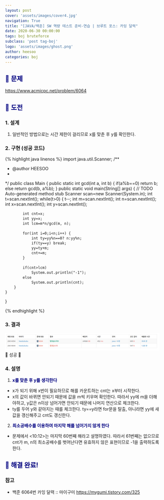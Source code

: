 ```yaml
---
layout: post
cover: 'assets/images/cover4.jpg'
navigation: True
title: "[JAVA/백준] SW 역량 테스트 준비-연습 | 브루트 포스: 카잉 달력"
date: 2020-06-30 00:00:00
tags: boj bruteforce
subclass: 'post tag-boj'
logo: 'assets/images/ghost.png'
author: heesoo
categories: boj
---
```

## <span style="color:navy">👀 문제</span>
<https://www.acmicpc.net/problem/6064>

## <span style="color:navy">👊 도전</span>

### 1. 설계
1. 일반적인 방법으로는 시간 제한이 걸리므로 x를 맞춘 후 y를 확인한다.

### 2. 구현 (성공 코드)
{% highlight java linenos %}
import java.util.Scanner;
/**
 * @author HEESOO
 *
 */
public class Main {
	public static int gcd(int a, int b) {
		if(a%b==0) return b;
		else return gcd(b, a%b);
	}
	public static void main(String[] args) {
		// TODO Auto-generated method stub
		Scanner scan=new Scanner(System.in);
		int t=scan.nextInt();
		while(t>0) {
			t--;
			int m=scan.nextInt();
			int n=scan.nextInt();
			int x=scan.nextInt();
			int y=scan.nextInt();
			
			int cnt=x;
			int yy=x;
			int lcm=m*n/gcd(m, n);
			
			for(int i=0;i<n;i++) {
				int ty=yy%n==0? n:yy%n;
				if(ty==y) break;
				yy=ty+m;
				cnt+=m;
			}
			
			if(cnt>lcm) 
				System.out.println("-1");
			else 
				System.out.println(cnt);
		}
	}
}

{% endhighlight %}

### 3. 결과
![실행결과](./assets/images/200630_2.PNG)
🤟 성공 🤟  

### 4. 설명
1. **<span style="color:navy">x를 맞춘 후 y를 생각한다</span>**  
- x가 되기 위해 x번이 필요하므로 해를 카운트하는 cnt는 x부터 시작한다.
- x의 값이 바뀌면 안되기 때문에 값을 m씩 키우며 확인한다. 따라서 yy에 m을 더해야하고, y값은 n이상 넘어가면 안되기 때문에 나머지 연산으로 체크한다.
- ty를 두어 y와 같아지는 때를 체크한다. ty==y라면 for문을 탈출, 아니라면 yy에 새 값을 갱신해주고 cnt도 갱신한다.

2. **<span style="color:navy">최소공배수를 이용하여 마지막 해를 넘어가지 않게 한다</span>**  
- 문제에서 <10:12>는 마지막 60번째 해라고 설명하였다. 따라서 61번째는 없으므로 cnt가 m, n의 최소공배수를 벗어난다면 유효하지 않은 표현이므로 -1을 출력하도록 한다. 

## <span style="color:navy">👏 해결 완료!</span>

### 참고
- 백준 6064번 카잉 달력 :: 마이구미 <https://mygumi.tistory.com/325>